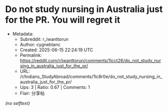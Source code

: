 # Do not study nursing in Australia just for the PR. You will regret it

- Metadata:
  - Subreddit: r_iwanttorun
  - Author: cygneblanc
  - Created: 2025-06-15 22:24:19 UTC
  - Permalink: https://reddit.com/r/iwanttorun/comments/1lcct26/do_not_study_nursing_in_australia_just_for_the_pr/
  - URL: /r/Indians_StudyAbroad/comments/1lc8r0e/do_not_study_nursing_in_australia_just_for_the_pr/
  - Ups: 3 | Ratio: 0.67 | Comments: 1
  - Flair: 分享帖

_(no selftext)_
